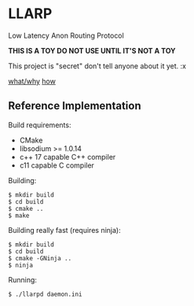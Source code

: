 # LLARP

Low Latency Anon Routing Protocol

**THIS IS A TOY DO NOT USE UNTIL IT'S NOT A TOY**

This project is "secret" don't tell anyone about it yet. :x

[what/why](doc/high-level.txt)
[how](doc/proto_v0.txt)

## Reference Implementation

Build requirements:

* CMake
* libsodium >= 1.0.14 
* c++ 17 capable C++ compiler
* c11 capable C compiler

Building:

    $ mkdir build
    $ cd build
    $ cmake ..
    $ make
    
Building really fast (requires ninja):

    $ mkdir build
    $ cd build 
    $ cmake -GNinja ..
    $ ninja
    
Running:

    $ ./llarpd daemon.ini
